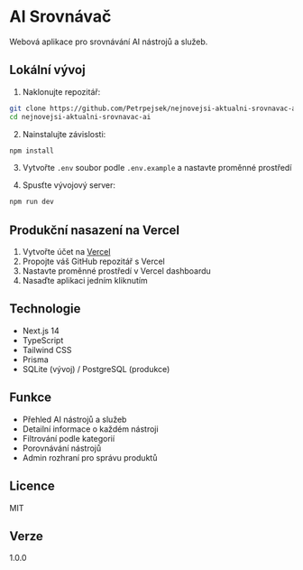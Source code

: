 # AI Srovnávač

Webová aplikace pro srovnávání AI nástrojů a služeb.

## Lokální vývoj

1. Naklonujte repozitář:
```bash
git clone https://github.com/Petrpejsek/nejnovejsi-aktualni-srovnavac-ai.git
cd nejnovejsi-aktualni-srovnavac-ai
```

2. Nainstalujte závislosti:
```bash
npm install
```

3. Vytvořte `.env` soubor podle `.env.example` a nastavte proměnné prostředí

4. Spusťte vývojový server:
```bash
npm run dev
```

## Produkční nasazení na Vercel

1. Vytvořte účet na [Vercel](https://vercel.com)
2. Propojte váš GitHub repozitář s Vercel
3. Nastavte proměnné prostředí v Vercel dashboardu
4. Nasaďte aplikaci jedním kliknutím

## Technologie

- Next.js 14
- TypeScript
- Tailwind CSS
- Prisma
- SQLite (vývoj) / PostgreSQL (produkce)

## Funkce

- Přehled AI nástrojů a služeb
- Detailní informace o každém nástroji
- Filtrování podle kategorií
- Porovnávání nástrojů
- Admin rozhraní pro správu produktů

## Licence

MIT

## Verze

1.0.0 